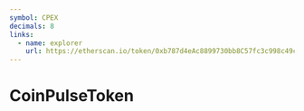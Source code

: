 ```yaml
---
symbol: CPEX
decimals: 8
links:
  - name: explorer
    url: https://etherscan.io/token/0xb787d4eAc8899730bb8C57fc3c998c49c5244ec0
---
```


# CoinPulseToken
